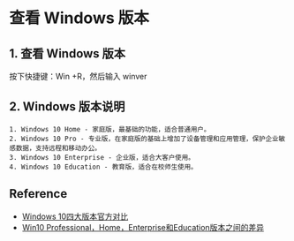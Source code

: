 # 查看 Windows 版本
## 1. 查看 Windows 版本

按下快捷键：Win +R，然后输入 winver

## 2. Windows 版本说明

	1. Windows 10 Home - 家庭版，最基础的功能，适合普通用户。
	2. Windows 10 Pro - 专业版，在家庭版的基础上增加了设备管理和应用管理，保护企业敏感数据，支持远程和移动办公。
	3. Windows 10 Enterprise - 企业版，适合大客户使用。
	4. Windows 10 Education - 教育版，适合在校师生使用。

## Reference
- [Windows 10四大版本官方对比](https://news.mydrivers.com/1/437/437172.htm)
- [Win10 Professional，Home，Enterprise和Education版本之间的差异](http://www.ghost580.com/zixun/2019-02-17/27448.html)
